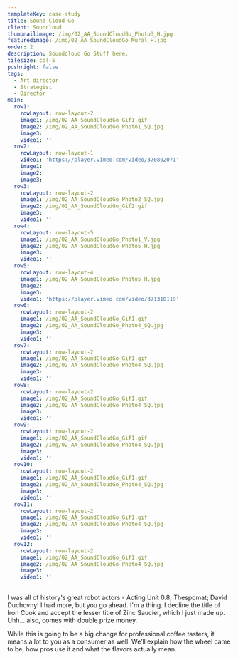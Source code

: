 ```yaml
---
templateKey: case-study
title: Sound Cloud Go
client: Souncloud
thumbnailimage: /img/02_AA_SoundCloudGo_Photo3_H.jpg
featuredimage: /img/02_AA_SoundCloudGo_Mural_H.jpg
order: 2
description: Soundcloud Go Stuff here.
tilesize: col-5
pushright: false
tags:
  - Art director
  - Strategist
  - Director
main:
  row1:
    rowLayout: row-layout-2
    image1: /img/02_AA_SoundCloudGo_Gif1.gif
    image2: /img/02_AA_SoundCloudGo_Photo1_SQ.jpg
    image3: 
    video1: ''
  row2:
    rowLayout: row-layout-1
    video1: 'https://player.vimeo.com/video/370802071'
    image1:
    image2:
    image3: 
  row3:
    rowLayout: row-layout-2
    image1: /img/02_AA_SoundCloudGo_Photo2_SQ.jpg
    image2: /img/02_AA_SoundCloudGo_Gif2.gif
    image3: 
    video1: ''
  row4:
    rowLayout: row-layout-5
    image1: /img/02_AA_SoundCloudGo_Photo1_V.jpg
    image2: /img/02_AA_SoundCloudGo_Photo5_H.jpg
    image3: 
    video1: ''
  row5:
    rowLayout: row-layout-4
    image1: /img/02_AA_SoundCloudGo_Photo5_H.jpg
    image2: 
    image3: 
    video1: 'https://player.vimeo.com/video/371310119'
  row6:
    rowLayout: row-layout-2
    image1: /img/02_AA_SoundCloudGo_Gif1.gif
    image2: /img/02_AA_SoundCloudGo_Photo4_SQ.jpg
    image3: 
    video1: ''
  row7:
    rowLayout: row-layout-2
    image1: /img/02_AA_SoundCloudGo_Gif1.gif
    image2: /img/02_AA_SoundCloudGo_Photo4_SQ.jpg
    image3: 
    video1: ''
  row8:
    rowLayout: row-layout-2
    image1: /img/02_AA_SoundCloudGo_Gif1.gif
    image2: /img/02_AA_SoundCloudGo_Photo4_SQ.jpg
    image3: 
    video1: ''
  row9:
    rowLayout: row-layout-2
    image1: /img/02_AA_SoundCloudGo_Gif1.gif
    image2: /img/02_AA_SoundCloudGo_Photo4_SQ.jpg
    image3: 
    video1: ''
  row10:
    rowLayout: row-layout-2
    image1: /img/02_AA_SoundCloudGo_Gif1.gif
    image2: /img/02_AA_SoundCloudGo_Photo4_SQ.jpg
    image3: 
    video1: ''
  row11:
    rowLayout: row-layout-2
    image1: /img/02_AA_SoundCloudGo_Gif1.gif
    image2: /img/02_AA_SoundCloudGo_Photo4_SQ.jpg
    image3: 
    video1: ''
  row12:
    rowLayout: row-layout-2
    image1: /img/02_AA_SoundCloudGo_Gif1.gif
    image2: /img/02_AA_SoundCloudGo_Photo4_SQ.jpg
    image3: 
    video1: ''           
---
```


I was all of history's great robot actors - Acting Unit 0.8; Thespomat; David Duchovny! I had more, but you go ahead. I'm a thing. I decline the title of Iron Cook and accept the lesser title of Zinc Saucier, which I just made up. Uhh… also, comes with double prize money.

While this is going to be a big change for professional coffee tasters, it means a lot to you as a consumer as well. We’ll explain how the wheel came to be, how pros use it and what the flavors actually mean.
